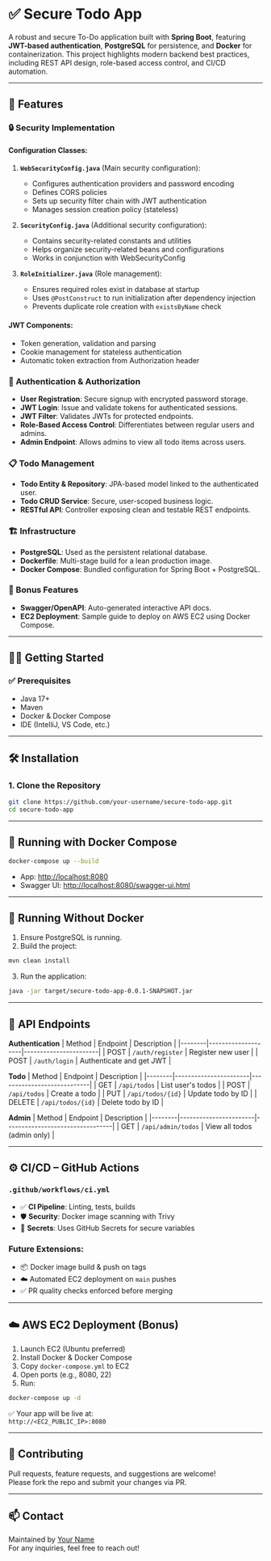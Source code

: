 
# ✅ Secure Todo App

A robust and secure To-Do application built with **Spring Boot**, featuring **JWT-based authentication**, **PostgreSQL** for persistence, and **Docker** for containerization. This project highlights modern backend best practices, including REST API design, role-based access control, and CI/CD automation.

---

## 🚀 Features

### 🔒 Security Implementation

#### Configuration Classes:
1. **`WebSecurityConfig.java`** (Main security configuration):
   - Configures authentication providers and password encoding
   - Defines CORS policies
   - Sets up security filter chain with JWT authentication
   - Manages session creation policy (stateless)

2. **`SecurityConfig.java`** (Additional security configuration):
   - Contains security-related constants and utilities
   - Helps organize security-related beans and configurations
   - Works in conjunction with WebSecurityConfig

3. **`RoleInitializer.java`** (Role management):
   - Ensures required roles exist in database at startup
   - Uses `@PostConstruct` to run initialization after dependency injection
   - Prevents duplicate role creation with `existsByName` check

#### JWT Components:
- Token generation, validation and parsing
- Cookie management for stateless authentication
- Automatic token extraction from Authorization header

### 🔐 Authentication & Authorization
- **User Registration**: Secure signup with encrypted password storage.
- **JWT Login**: Issue and validate tokens for authenticated sessions.
- **JWT Filter**: Validates JWTs for protected endpoints.
- **Role-Based Access Control**: Differentiates between regular users and admins.
- **Admin Endpoint**: Allows admins to view all todo items across users.

### 📋 Todo Management
- **Todo Entity & Repository**: JPA-based model linked to the authenticated user.
- **Todo CRUD Service**: Secure, user-scoped business logic.
- **RESTful API**: Controller exposing clean and testable REST endpoints.

### 🏗️ Infrastructure
- **PostgreSQL**: Used as the persistent relational database.
- **Dockerfile**: Multi-stage build for a lean production image.
- **Docker Compose**: Bundled configuration for Spring Boot + PostgreSQL.

### 🧰 Bonus Features
- **Swagger/OpenAPI**: Auto-generated interactive API docs.
- **EC2 Deployment**: Sample guide to deploy on AWS EC2 using Docker Compose.

---

## 🧑‍💻 Getting Started

### ✅ Prerequisites
- Java 17+
- Maven
- Docker & Docker Compose
- IDE (IntelliJ, VS Code, etc.)

---

## 🛠️ Installation

### 1. Clone the Repository

```bash
git clone https://github.com/your-username/secure-todo-app.git
cd secure-todo-app
```
---

## 🐳 Running with Docker Compose

```bash
docker-compose up --build
```

- App: [http://localhost:8080](http://localhost:8080)
- Swagger UI: [http://localhost:8080/swagger-ui.html](http://localhost:8080/swagger-ui.html)

---

## 🔧 Running Without Docker

1. Ensure PostgreSQL is running.
2. Build the project:

```bash
mvn clean install
```

3. Run the application:

```bash
java -jar target/secure-todo-app-0.0.1-SNAPSHOT.jar
```

---

## 🔗 API Endpoints

**Authentication**
| Method | Endpoint           | Description           |
|--------|--------------------|-----------------------|
| POST   | `/auth/register`   | Register new user     |
| POST   | `/auth/login`      | Authenticate and get JWT |

**Todo**
| Method | Endpoint              | Description                |
|--------|-----------------------|----------------------------|
| GET    | `/api/todos`          | List user's todos          |
| POST   | `/api/todos`          | Create a todo              |
| PUT    | `/api/todos/{id}`     | Update todo by ID          |
| DELETE | `/api/todos/{id}`     | Delete todo by ID          |

**Admin**
| Method | Endpoint              | Description                     |
|--------|-----------------------|---------------------------------|
| GET    | `/api/admin/todos`    | View all todos (admin only)     |

---

## ⚙️ CI/CD – GitHub Actions

### `.github/workflows/ci.yml`

- ✅ **CI Pipeline**: Linting, tests, builds
- 🛡️ **Security**: Docker image scanning with Trivy
- 🔐 **Secrets**: Uses GitHub Secrets for secure variables

### Future Extensions:
- 📦 Docker image build & push on tags
- ☁️ Automated EC2 deployment on `main` pushes
- ✅ PR quality checks enforced before merging

---

## ☁️ AWS EC2 Deployment (Bonus)

1. Launch EC2 (Ubuntu preferred)
2. Install Docker & Docker Compose
3. Copy `docker-compose.yml` to EC2
4. Open ports (e.g., 8080, 22)
5. Run:

```bash
docker-compose up -d
```

✅ Your app will be live at:  
`http://<EC2_PUBLIC_IP>:8080`

---

## 🙌 Contributing

Pull requests, feature requests, and suggestions are welcome!  
Please fork the repo and submit your changes via PR.

---


## 📫 Contact

Maintained by [Your Name](https://github.com/your-username)  
For any inquiries, feel free to reach out!
